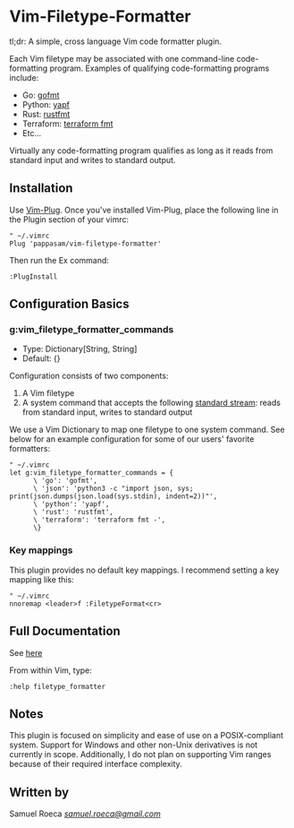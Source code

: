 # Vim-Filetype-Formatter

tl;dr: A simple, cross language Vim code formatter plugin.

Each Vim filetype may be associated with one command-line code-formatting program. Examples of qualifying code-formatting programs include:

* Go: [gofmt](https://golang.org/cmd/gofmt/)
* Python: [yapf](https://github.com/google/yapf)
* Rust: [rustfmt](https://github.com/rust-lang/rustfmt)
* Terraform: [terraform fmt](https://www.terraform.io/docs/commands/fmt.html)
* Etc...

Virtually any code-formatting program qualifies as long as it reads from standard input and writes to standard output.

## Installation

Use [Vim-Plug](https://github.com/junegunn/vim-plug). Once you've installed Vim-Plug, place the following line in the Plugin section of your vimrc:

```vim
" ~/.vimrc
Plug 'pappasam/vim-filetype-formatter'
```

Then run the Ex command:

```vim
:PlugInstall
```

## Configuration Basics

### g:vim_filetype_formatter_commands

* Type: Dictionary[String, String]
* Default: {}

Configuration consists of two components:

1. A Vim filetype
2. A system command that accepts the following [standard stream](https://en.wikipedia.org/wiki/Standard_streams): reads from standard input, writes to standard output

We use a Vim Dictionary to map one filetype to one system command. See below for an example configuration for some of our users' favorite formatters:

```vim
" ~/.vimrc
let g:vim_filetype_formatter_commands = {
      \ 'go': 'gofmt',
      \ 'json': 'python3 -c "import json, sys; print(json.dumps(json.load(sys.stdin), indent=2))"',
      \ 'python': 'yapf',
      \ 'rust': 'rustfmt',
      \ 'terraform': 'terraform fmt -',
      \}
```

### Key mappings

This plugin provides no default key mappings. I recommend setting a key mapping like this:

```vim
" ~/.vimrc
nnoremap <leader>f :FiletypeFormat<cr>
```

## Full Documentation

See [here](./doc/filetype_formatter.txt)

From within Vim, type:

```vim
:help filetype_formatter
```

## Notes

This plugin is focused on simplicity and ease of use on a POSIX-compliant system. Support for Windows and other non-Unix derivatives is not currently in scope. Additionally, I do not plan on supporting Vim ranges because of their required interface complexity.

## Written by

Samuel Roeca *samuel.roeca@gmail.com*
